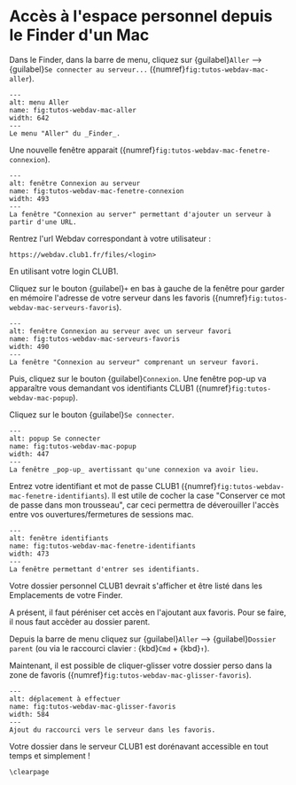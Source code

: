 Accès à l'espace personnel depuis le Finder d'un Mac
====================================================

Dans le Finder, dans la barre de menu, cliquez sur {guilabel}`Aller` --> {guilabel}`Se connecter au serveur...`
({numref}`fig:tutos-webdav-mac-aller`).

```{figure} webdav-mac/screen_001.png
---
alt: menu Aller
name: fig:tutos-webdav-mac-aller
width: 642
---
Le menu "Aller" du _Finder_.
```

Une nouvelle fenêtre apparait ({numref}`fig:tutos-webdav-mac-fenetre-connexion`).

```{figure} webdav-mac/screen_002.png
---
alt: fenêtre Connexion au serveur
name: fig:tutos-webdav-mac-fenetre-connexion
width: 493
---
La fenêtre "Connexion au server" permettant d'ajouter un serveur à partir d'une URL.
```

Rentrez l'url Webdav correspondant à votre utilisateur :


    https://webdav.club1.fr/files/<login>


En utilisant votre login CLUB1.


Cliquez sur le bouton {guilabel}`+` en bas à gauche de la fenêtre
pour garder en mémoire l'adresse de votre serveur dans les favoris ({numref}`fig:tutos-webdav-mac-serveurs-favoris`).

```{figure} webdav-mac/screen_003.png
---
alt: fenêtre Connexion au serveur avec un serveur favori
name: fig:tutos-webdav-mac-serveurs-favoris
width: 490
---
La fenêtre "Connexion au serveur" comprenant un serveur favori.
```

Puis, cliquez sur le bouton {guilabel}`Connexion`.
Une fenêtre pop-up va apparaître vous demandant vos identifiants CLUB1
({numref}`fig:tutos-webdav-mac-popup`).

Cliquez sur le bouton {guilabel}`Se connecter`.

```{figure} webdav-mac/screen_004.png
---
alt: popup Se connecter
name: fig:tutos-webdav-mac-popup
width: 447
---
La fenêtre _pop-up_ avertissant qu'une connexion va avoir lieu.
```


Entrez votre identifiant et mot de passe CLUB1 ({numref}`fig:tutos-webdav-mac-fenetre-identifiants`).
Il est utile de cocher la case "Conserver ce mot de passe dans mon trousseau",
car ceci permettra de déverouiller l'accès entre vos ouvertures/fermetures de sessions mac.

```{figure} webdav-mac/screen_005.png
---
alt: fenêtre identifiants
name: fig:tutos-webdav-mac-fenetre-identifiants
width: 473
---
La fenêtre permettant d'entrer ses identifiants.
```


Votre dossier personnel CLUB1 devrait s'afficher et être listé dans les Emplacements de votre Finder.

A présent, il faut péréniser cet accès en l'ajoutant aux favoris.
Pour se faire, il nous faut accèder au dossier parent.

Depuis la barre de menu cliquez sur {guilabel}`Aller` --> {guilabel}`Dossier parent`
(ou via le raccourci clavier : {kbd}`Cmd` + {kbd}`↑`).

Maintenant, il est possible de cliquer-glisser votre dossier perso dans la zone de favoris ({numref}`fig:tutos-webdav-mac-glisser-favoris`).

```{figure} webdav-mac/screen_007.png
---
alt: déplacement à effectuer
name: fig:tutos-webdav-mac-glisser-favoris
width: 584
---
Ajout du raccourci vers le serveur dans les favoris.
```


Votre dossier dans le serveur CLUB1 est dorénavant accessible en tout temps et simplement !

```{raw} latex
\clearpage
```
